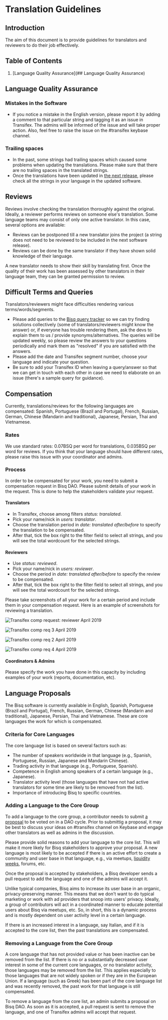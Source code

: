 # Translation Guidelines

## Introduction
The aim of this document is to provide guidelines for translators and reviewers to do their job effectively.

## Table of Contents
1. [Language Quality Assurance](## Language Quality Assurance)

## Language Quality Assurance

### Mistakes in the Software
- If you notice a mistake in the English version, please report it by adding a comment to that particular string and tagging it as an issue in Transifex. The admins will be informed of the issue and will take proper action. Also, feel free to raise the issue on the #transifex keybase channel.

### Trailing spaces
- In the past, some strings had trailing spaces which caused some problems when updating the translations. Please make sure that there are no trailing spaces in the translated strings.
- Once the translations have been updated in [the next release](https://github.com/bisq-network/bisq/milestones), please check all the strings in your language in the updated software.

## Reviews
Reviews involve checking the translation thoroughly against the original. Ideally, a reviewer performs reviews on someone else's translation. Some language teams may consist of only one active translator. In this case, several options are available:
- Reviews can be postponed till a new translator joins the project (a string does not need to be reviewed to be included in the next software release).
- Reviews can be done by the same translator if they have shown solid knowledge of their language.

A new translator needs to show their skill by translating first. Once the quality of their work has been assessed by other translators in their language team, they can be granted permission to review. 

## Difficult Terms and Queries
Translators/reviewers might face difficulties rendering various terms/words/segments.
- Please add queries to the [Bisq query tracker](https://docs.google.com/spreadsheets/d/1P4JMLrcRtSWkxfh9jG7AXkfdgdkEYwgttGgly-ercXc/edit#gid=0) so we can try finding solutions collectively (some of translators/reviewers might know the answer) or, if everyone has trouble rendering them, ask the devs to explain them to us / provide synonyms/alternatives. The queries will be updated weekly, so please review the answers to your questions periodically and mark them as "resolved" if you are satisfied with the answers.
- Please add the date and Transifex segment number, choose your language and indicate your question. 
- Be sure to add your Transifex ID when leaving a query/answer so that we can get in touch with each other in case we need to elaborate on an issue (there's a sample query for guidance).

## Compensation

Currently, translations/reviews for the following languages are compensated: Spanish, Portuguese (Brazil and Portugal), French, Russian, German, Chinese (Mandarin and traditional), Japanese, Persian, Thai and Vietnamese.

### Rates

We use standard rates: 0.07BSQ per word for translations, 0.035BSQ per word for reviews. If you think that your language should have different rates, please raise this issue with your coordinator and admins.

### Process
In order to be compensated for your work, you need to submit a compensation request in Bisq DAO. Please submit details of your work in the request. This is done to help the stakeholders validate your request.

#### Translators
- In Transifex, choose among filters *status: translated*.
- Pick your name/nick in *users: translator*.
- Choose the translation period in *date: translated after/before* to specify the translation to be compensated.
- After that, tick the box right to the filter field to select all strings, and you will see the total wordcount for the selected strings.

#### Reviewers
- Use *status: reviewed*.
- Pick your name/nick in *users: reviewer*.
- Choose the period in *date: translated after/before* to specify the review to be compensated.
- After that, tick the box right to the filter field to select all strings, and you will see the total wordcount for the selected strings.

Please take screenshots of all your work for a certain period and include them in your compensation request. Here is an example of screenshots for reviewing a translation.
  
  ![Transifex comp request: reviewer April 2019](https://user-images.githubusercontent.com/43150241/56221854-4eb89e80-606b-11e9-9eff-1d8f23f4cf4c.png)

![Transifex comp req 3 April 2019](https://user-images.githubusercontent.com/43150241/56221896-5b3cf700-606b-11e9-8ba4-329152107e4a.png)

![Transifex comp req 2 April 2019 ](https://user-images.githubusercontent.com/43150241/56221966-7a3b8900-606b-11e9-9d7e-d22d14834fff.png)

![Transifex comp req 4 April 2019](https://user-images.githubusercontent.com/39760876/56637701-f0944880-6674-11e9-89af-2e0a20e3e876.png)

#### Coordinators & Admins
Please specify the work you have done in this capacity by including examples of your work (reports, documentation, etc).

## Language Proposals

The Bisq software is currently available in English, Spanish, Portuguese (Brazil and Portugal), French, Russian, German, Chinese (Mandarin and traditional), Japanese, Persian, Thai and Vietnamese. These are core languages the work for which is compensated.

### Criteria for Core Languages

The core language list is based on several factors such as:
- The number of speakers worldwide in that language (e.g., Spanish, Portuguese, Russian, Japanese and Mandarin Chinese).
- Trading activity in that language (e.g., Portuguese, Spanish).
- Competence in English among speakers of a certain language (e.g., Japanese).
- Translator activity level (those languages that have not had active translators for some time are likely to be removed from the list).
- Importance of introducing Bisq to specific countries.

### Adding a Language to the Core Group

To add a language to the core group, a contributor needs to submit [a proposal](https://docs.bisq.network/proposals.html) to be voted on in a DAO cycle. Prior to submittig a proposal, it may be best to discuss your ideas on #transifex channel on Keybase and engage other translators as well as admins in the discussion.

Please provide solid reasons to add your language to the core list. This will make it more likely for Bisq stakeholders to approve your proposal. A new language is most likely to be accepted if there is an active effort to create a community and user base in that language, e.g., via meetups, [liquidity weeks](https://github.com/bisq-network/compensation/issues/62), forums, etc. 

Once the proposal is accepted by stakeholders, a Bisq developer sends a pull request to add the language and one of the admins will accept it.

Unlike typical companies, Bisq aims to increase its user base in an organic, privacy-preserving manner. This means that we don't want to do typical marketing or work with ad providers that snoop into users' privacy. Ideally, a group of contributors will act in a coordinated manner to educate potential users about Bisq via meetups, etc. So, in short, this is a dynamic process and is mostly dependent on user activity level in a certain language.

If there is an increased interest in a language, say Italian, and if it is accepted to the core list, then the past translations are compensated.

### Removing a Language from the Core Group

A core language that has not provided value or has been inactive can be removed from the list. If there is no or a substantially decreased user interest in some of the current core languages, or no translator activity, those languages may be removed from the list. This applies especially to those languages that are not widely spoken or if they are in the European Union. If a language (such as Greek) has been part of the core language list and was recently removed, the past work for that language is still compensated. 

To remove a language from the core list, an admin submits a proposal on Bisq DAO. As soon as it is accepted, a pull request is sent to remove the language, and one of Transifex admins will accept that request.


